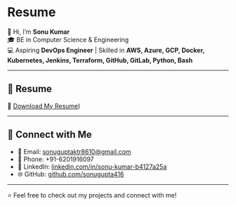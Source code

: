# Resume

👋 Hi, I’m **Sonu Kumar**  
🎓 BE in Computer Science & Engineering  
💻 Aspiring **DevOps Engineer** | Skilled in **AWS, Azure, GCP, Docker, Kubernetes, Jenkins, Terraform, GitHub, GitLab, Python, Bash**  

---

## 📌 Resume
📄 [Download My Resume](https://github.com/sonugupta4166/Resume/blob/main/SonuKumarCV1.pdf))  

---

## 🔗 Connect with Me
- 📧 Email: sonuguptaktr8610@gmail.com  
- 📱 Phone: +91-6201916097  
- 💼 LinkedIn: [linkedin.com/in/sonu-kumar-b4127a25a](https://linkedin.com/in/sonu-kumar-b4127a25a)  
- 🌐 GitHub: [github.com/sonugupta416](https://github.com/sonugupta416)  

---
⭐️ Feel free to check out my projects and connect with me!

